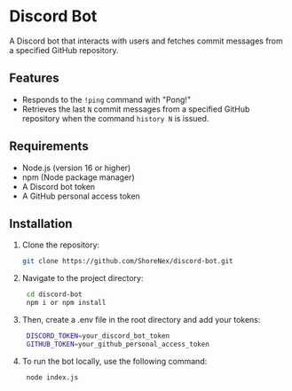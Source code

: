 # Discord Bot

A Discord bot that interacts with users and fetches commit messages from a specified GitHub repository.

## Features

- Responds to the `!ping` command with "Pong!"
- Retrieves the last `N` commit messages from a specified GitHub repository when the command `history N` is issued.

## Requirements

- Node.js (version 16 or higher)
- npm (Node package manager)
- A Discord bot token
- A GitHub personal access token

## Installation

1. Clone the repository:

   ```bash
   git clone https://github.com/ShoreNex/discord-bot.git
2. Navigate to the project directory:

   ```bash
    cd discord-bot
    npm i or npm install

3. Then, create a .env file in the root directory and add your tokens:
   ```bash    
    DISCORD_TOKEN=your_discord_bot_token
    GITHUB_TOKEN=your_github_personal_access_token
4. To run the bot locally, use the following command:
   ```bash
    node index.js


